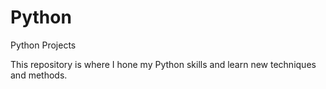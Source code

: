 # Python
Python Projects

This repository is where I hone my Python skills and learn new techniques and methods. 
